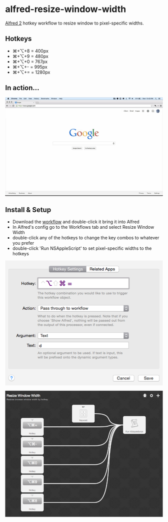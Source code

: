 alfred-resize-window-width
==========================

[Alfred 2](http://www.alfredapp.com/) hotkey workflow to resize window to pixel-specific widths.

## Hotkeys
- ⌘+⌥+8 = 400px
- ⌘+⌥+9 = 480px
- ⌘+⌥+0 = 767px
- ⌘+⌥+- = 995px
- ⌘+⌥+= = 1280px

## In action...
![alt text][demo]

## Install & Setup
- Download the [workflow](https://github.com/glnster/alfred-resize-window-width/releases) and double-click it bring it into Alfred
- In Alfred's config go to the Workflows tab and select Resize Window Width
- double-click any of the hotkeys to change the key combos to whatever you prefer
- double-click 'Run NSAppleScript' to set pixel-specific widths to the hotkeys

![alt text][scrn2]

![alt text][scrn1]

[demo]: ./demo/alfred-resizewindowwidth-demo.mov.gif "In action"
[scrn1]: ./screenshots/alfred-resizewindowwidth-1.png "hotkeys overview"
[scrn2]: ./screenshots/alfred-resizewindowwidth-2.png "hotkey"
